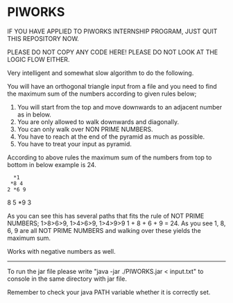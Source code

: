 # PIWORKS

IF YOU HAVE APPLIED TO PIWORKS INTERNSHIP PROGRAM, JUST QUIT THIS REPOSITORY NOW.

PLEASE DO NOT COPY ANY CODE HERE! PLEASE DO NOT LOOK AT THE LOGIC FLOW EITHER.

Very intelligent and somewhat slow algorithm to do the following.

You will have an orthogonal triangle input from a file and you need to find the maximum sum of the numbers according to given rules below;

1. You will start from the top and move downwards to an adjacent number as in below.
2. You are only allowed to walk downwards and diagonally.
3. You can only walk over NON PRIME NUMBERS.
4. You have to reach at the end of the pyramid as much as possible.
5. You have to treat your input as pyramid.

According to above rules the maximum sum of the numbers from top to bottom in below example is 24.

      *1
     *8 4
    2 *6 9
   8 5 *9 3

As you can see this has several paths that fits the rule of NOT PRIME NUMBERS; 1>8>6>9, 1>4>6>9, 1>4>9>9
1 + 8 + 6 + 9 = 24.  As you see 1, 8, 6, 9 are all NOT PRIME NUMBERS and walking over these yields the maximum sum.

Works with negative numbers as well.

--------------------------------------------------------------------------------------------------------------------------------------------

To run the jar file please write "java -jar ./PIWORKS.jar < input.txt" to console in the same directory with jar file.

Remember to check your java PATH variable whether it is correctly set.
